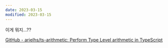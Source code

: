 ```yaml
---
date: 2023-03-15
modified: 2023-03-15
---
```


이게 뭐지...??

[GitHub - arielhs/ts-arithmetic: Perform Type Level arithmetic in TypeScript](https://github.com/arielhs/ts-arithmetic)
